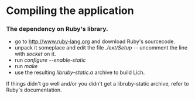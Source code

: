 # Compiling the application



### The dependency on Ruby's library.

* go to http://www.ruby-lang.org and download Ruby's sourcecode.
* unpack it someplace and edit the file *./ext/Setup* -- uncomment the line with *socket* on it.
* run *configure --enable-static*
* run *make*
* use the resulting *libruby-static.a* archive to build Lich.

If things didn't go well and/or you didn't get a libruby-static archive, refer
to Ruby's documentation.
